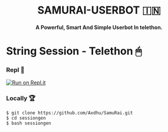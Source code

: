 <p align="center"><a <img src="https://telegra.ph/file/570dc35a7b34332eaa1db.jpg" width="5000"></a></p> 
<h1 align="center"><b>SAMURAI-USERBOT 🇮🇳 </b></h1>
<h4 align="center">A Powerful, Smart And Simple Userbot In telethon.</h4>

# String Session - Telethon 🖱
### Repl 🧨
[![Run on Repl.it](https://repl.it/badge/github/Axdhu/SamuRai)](https://replit.com/@Donbosco1/SamuRaisessongen)
### Locally 🏆
```
$ git clone https://github.com/Axdhu/SamuRai.git
$ cd sessiongen
$ bash sessiongen
```
